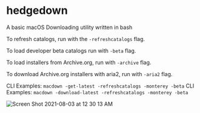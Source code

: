 # hedgedown
A basic macOS Downloading utility written in bash

To refresh catalogs, run with the `-refreshcatalogs` flag.

To load developer beta catalogs run with `-beta` flag.

To load installers from Archive.org, run with `-archive` flag.

To download Archive.org installers with aria2, run with `-aria2` flag.

CLI Examples: `macdown -get-latest -refreshcatalogs -monterey -beta`
CLI Examples: `macdown -download-latest -refreshcatalogs -monterey -beta`

![Screen Shot 2021-08-03 at 12 30 13 AM](https://user-images.githubusercontent.com/72932987/127962855-d0a459b3-32e0-4d1e-808a-473066efe058.png)

